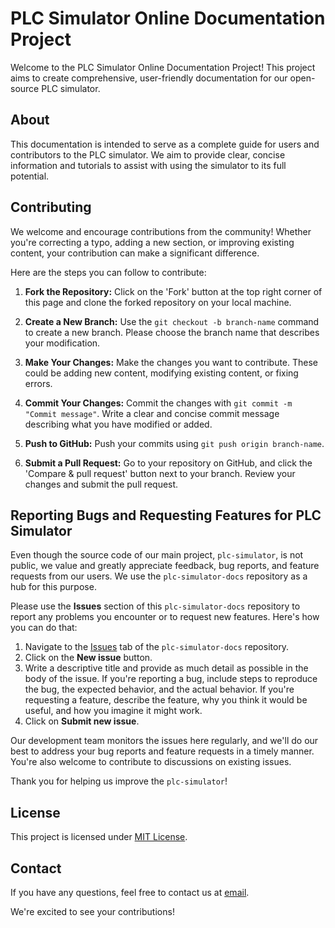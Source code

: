 # PLC Simulator Online Documentation Project

Welcome to the PLC Simulator Online Documentation Project! This project aims to create comprehensive, user-friendly documentation for our open-source PLC simulator. 

## About

This documentation is intended to serve as a complete guide for users and contributors to the PLC simulator. We aim to provide clear, concise information and tutorials to assist with using the simulator to its full potential. 

## Contributing

We welcome and encourage contributions from the community! Whether you're correcting a typo, adding a new section, or improving existing content, your contribution can make a significant difference.

Here are the steps you can follow to contribute:

1. **Fork the Repository:** Click on the 'Fork' button at the top right corner of this page and clone the forked repository on your local machine.

2. **Create a New Branch:** Use the `git checkout -b branch-name` command to create a new branch. Please choose the branch name that describes your modification.

3. **Make Your Changes:** Make the changes you want to contribute. These could be adding new content, modifying existing content, or fixing errors.

4. **Commit Your Changes:** Commit the changes with `git commit -m "Commit message"`. Write a clear and concise commit message describing what you have modified or added.

5. **Push to GitHub:** Push your commits using `git push origin branch-name`.

6. **Submit a Pull Request:** Go to your repository on GitHub, and click the 'Compare & pull request' button next to your branch. Review your changes and submit the pull request.

## Reporting Bugs and Requesting Features for PLC Simulator

Even though the source code of our main project, `plc-simulator`, is not public, we value and greatly appreciate feedback, bug reports, and feature requests from our users. We use the `plc-simulator-docs` repository as a hub for this purpose. 

Please use the **Issues** section of this `plc-simulator-docs` repository to report any problems you encounter or to request new features. Here's how you can do that:

1. Navigate to the [Issues](https://github.com/dagryl/plc-simulator-docs/issues) tab of the `plc-simulator-docs` repository.
2. Click on the **New issue** button.
3. Write a descriptive title and provide as much detail as possible in the body of the issue. If you're reporting a bug, include steps to reproduce the bug, the expected behavior, and the actual behavior. If you're requesting a feature, describe the feature, why you think it would be useful, and how you imagine it might work.
4. Click on **Submit new issue**.

Our development team monitors the issues here regularly, and we'll do our best to address your bug reports and feature requests in a timely manner. You're also welcome to contribute to discussions on existing issues.

Thank you for helping us improve the `plc-simulator`!

## License

This project is licensed under [MIT License](LICENSE).

## Contact

If you have any questions, feel free to contact us at [email](mailto:info@codingplc.com).

We're excited to see your contributions!
